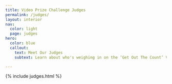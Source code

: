 ```yaml
---
title: Video Prize Challenge Judges
permalink: /judges/
layout: interior
nav:
  color: light
  page: judges
hero:
  color: blue
  callout:
    text: Meet Our Judges
    subtext: Learn about who's weighing in on the ‘Get Out The Count’ Video Challenge

---
```


{% include judges.html %}
